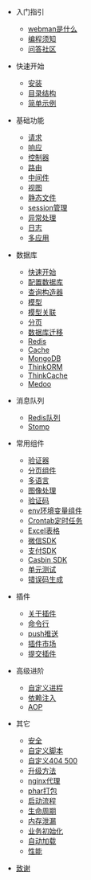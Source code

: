 - 入门指引

  - [webman是什么](README.md)
  - [编程须知](attention.md)
  - [问答社区](help.md)
  
- 快速开始
  
  - [安装](install.md)
  - [目录结构](directory.md)
  - [简单示例](tutorial.md)

- 基础功能

  - [请求](request.md)
  - [响应](response.md)
  - [控制器](controller.md)
  - [路由](route.md)
  - [中间件](middleware.md)
  - [视图](view.md)
  - [静态文件](static.md)
  - [session管理](session.md)
  - [异常处理](exception.md)
  - [日志](log.md)
  - [多应用](multiapp.md)

- 数据库

  - [快速开始](db/tutorial.md)
  - [配置数据库](db/config.md)
  - [查询构造器](db/queries.md)
  - [模型](db/model.md)
  - [模型关联](db/relationships.md)
  - [分页](db/paginator.md)
  - [数据库迁移](db/migration.md)
  - [Redis](db/redis.md)
  - [Cache](db/cache.md)
  - [MongoDB](db/mongo.md)
  - [ThinkORM](db/thinkorm.md)
  - [ThinkCache](db/thinkcache.md)
  - [Medoo](db/medoo.md)
  
- 消息队列
  - [Redis队列](queue/redis.md)
  - [Stomp](queue/stomp.md)
 
- 常用组件
  - [验证器](components/validation.md)
  - [分页组件](components/paginator.md)
  - [多语言](components/translation.md)
  - [图像处理](components/image.md)
  - [验证码](components/captcha.md)
  - [env环境变量组件](components/env.md)
  - [Crontab定时任务](components/crontab.md)
  - [Excel表格](components/excel.md)
  - [微信SDK](components/wechat.md)
  - [支付SDK](components/payment.md)
  - [Casbin SDK](components/casbin.md)
  - [单元测试](components/unitest.md)
  - [错误码生成](components/generate_error_code.md)
- 插件
  - [关于插件](plugin.md) 
  - [命令行](plugin/console.md)
  - [push推送](plugin/push.md)
  - [插件市场](plugin/market.md)
  - [提交插件](plugin/create.md)
- 高级进阶
  - [自定义进程](process.md)
  - [依赖注入](di.md)
  - [AOP](aop.md)
  
- 其它
  - [安全](others/security.md)
  - [自定义脚本](others/scripts.md)
  - [自定义404 500](others/custom-error-page.md)
  - [升级方法](others/upgrade.md)
  - [nginx代理](others/nginx-proxy.md)
  - [phar打包](others/phar.md)
  - [启动流程](others/process.md)
  - [生命周期](others/lifecycle.md)
  - [内存泄漏](others/memory-leak.md)
  - [业务初始化](others/bootstrap.md)
  - [自动加载](others/autoload.md)
  - [性能](others/performance.md)
- [致谢](thanks.md)
  
 


